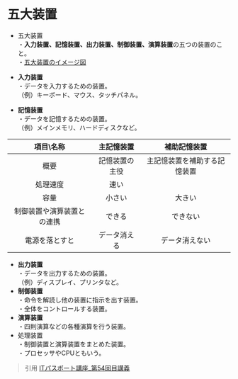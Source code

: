 # 五大装置  
* 五大装置  
・**入力装置、記憶装置、出力装置、制御装置、演算装置**の五つの装置のこと。  
・[五大装置のイメージ図](https://gyazo.com/379369b91f1d4a1920966123b24494a8)  

* **入力装置**  
・データを入力するための装置。  
（例）キーボード、マウス、タッチパネル。  
* **記憶装置**  
・データを記憶するための装置。  
（例）メインメモリ、ハードディスクなど。  

|項目\名称|主記憶装置|補助記憶装置|
|:------:|:------:|:--------:|
|  概要  |記憶装置の主役|主記憶装置を補助する記憶装置|
|処理速度 |   速い  |          |
|  容量  |  小さい  |   大きい   |
|制御装置や演算装置との連携|できる|できない|
|電源を落とすと|データ消える|データ消えない|

* **出力装置**  
・データを出力するための装置。  
（例）ディスプレイ、プリンタなど。  
* **制御装置**  
・命令を解読し他の装置に指示を出す装置。  
・全体をコントロールする装置。  
* **演算装置**  
・四則演算などの各種演算を行う装置。  
* 処理装置  
・制御装置と演算装置をまとめた装置。  
・プロセッサやCPUともいう。  



> 引用
[ITパスポート講座_第54回目講義](https://www.youtube.com/watch?v=D-ekj6t10wo&list=PLC9xywNMIf9jgTizhye6GyPjZcuPZ9ou5&index=55)  
